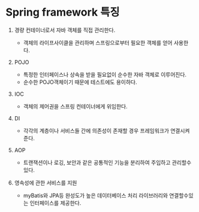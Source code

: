 # Spring framework 특징

1. 경량 컨테이너로서 자바 객체를 직접 관리한다. 
    * 객체의 라이프사이클을 관리하며 스프링으로부터 필요한 객체를 얻어 사용한다.


2. POJO
    * 특정한 인터페이스나 상속을 받을 필요없이 순수한 자바 객체로 이루어진다.
    * 순수한 POJO객체이기 때문에 테스트에도 용이하다.


3. IOC
    * 객체의 제어권을 스프링 컨테이너에게 위임한다.


4. DI
    * 각각의 계층이나 서비스들 간에 의존성이 존재할 경우 프레임워크가 연결시켜준다.
    
    
5. AOP
    * 트랜잭션이나 로깅, 보안과 같은 공통적인 기능을 분리하여 주입하고 관리할수있다.
    
    
6. 영속성에 관한 서비스를 지원
    * myBatis와 JPA등 완성도가 높은 데이터베이스 처리 라이브러리와 연결할수있는 인터페이스를 제공한다.
    